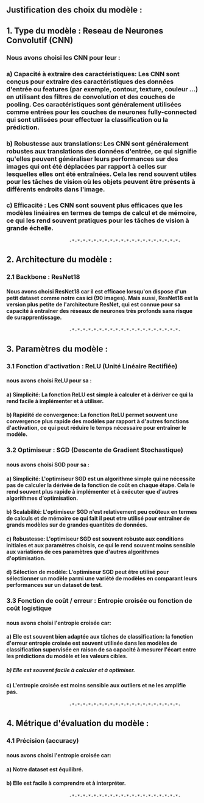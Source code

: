 ## **Justification des choix du modèle** : 
## 1. Type du modèle : Reseau de Neurones Convolutif (CNN)  
### Nous avons choisi les CNN pour leur : 
### a) Capacité à extraire des caractéristiques: Les CNN sont conçus pour extraire des caractéristiques des données d'entrée ou features (par exemple, contour, texture, couleur ...) en utilisant des filtres de convolution et des couches de pooling. Ces caractéristiques sont généralement utilisées comme entrées pour les couches de neurones fully-connected qui sont utilisées pour effectuer la classification ou la prédiction.
### b) Robustesse aux translations: Les CNN sont généralement robustes aux translations des données d'entrée, ce qui signifie qu'elles peuvent généraliser leurs performances sur des images qui ont été déplacées par rapport à celles sur lesquelles elles ont été entraînées. Cela les rend souvent utiles pour les tâches de vision où les objets peuvent être présents à différents endroits dans l'image.
### c) Efficacité : Les CNN sont souvent plus efficaces que les modèles linéaires en termes de temps de calcul et de mémoire, ce qui les rend souvent pratiques pour les tâches de vision à grande échelle.

                           -*-*-*-*-*-*-*-*-*-*-*-*-*-*-*-*-*-*-*-*-
## 2. Architecture du modèle : 
### 2.1 Backbone : ResNet18 
#### Nous avons choisi ResNet18 car il est efficace lorsqu'on dispose d'un petit dataset comme notre cas ici (90 images). Mais aussi, ResNet18 est la version plus petite de l'architecture ResNet, qui est connue pour sa capacité à entraîner des réseaux de neurones très profonds sans risque de surapprentissage.
                           -*-*-*-*-*-*-*-*-*-*-*-*-*-*-*-*-*-*-*-*-
## 3. Paramètres du modèle :
### 3.1 Fonction d'activation : ReLU (Unité Linéaire Rectifiée)
#### nous avons choisi  ReLU pour sa :
#### a) Simplicité: La fonction ReLU est simple à calculer et à dériver ce qui la rend facile à implémenter et à utiliser. 
#### b) Rapidité de convergence: La fonction ReLU permet souvent une convergence plus rapide des modèles par rapport à d'autres fonctions d'activation, ce qui peut réduire le temps nécessaire pour entraîner le modèle.

### 3.2 Optimiseur : SGD (Descente de Gradient Stochastique)
#### nous avons choisi SGD pour sa :
#### a) Simplicité: L'optimiseur SGD est un algorithme simple qui ne nécessite pas de calculer la dérivée de la fonction de coût en chaque étape. Cela le rend souvent plus rapide à implémenter et à exécuter que d'autres algorithmes d'optimisation.
#### b) Scalabilité: L'optimiseur SGD n'est relativement peu coûteux en termes de calculs et de mémoire ce qui fait il peut etre utilisé pour entraîner de grands modèles sur de grandes quantités de données.
#### c) Robustesse: L'optimiseur SGD est souvent robuste aux conditions initiales et aux paramètres choisis, ce qui le rend souvent moins sensible aux variations de ces paramètres que d'autres algorithmes d'optimisation.
#### d) Sélection de modèle: L'optimiseur SGD peut être utilisé pour sélectionner un modèle parmi une variété de modèles en comparant leurs performances sur un dataset de test.

### 3.3 Fonction de coût / erreur : Entropie croisée ou fonction de coût logistique
#### nous avons choisi  l'entropie croisée car:
#### a) Elle est souvent bien adaptée aux tâches de classification: la fonction d'erreur entropie croisée est souvent utilisée dans les modèles de classification supervisée en raison de sa capacité à mesurer l'écart entre les prédictions du modèle et les valeurs cibles.
##### b) Elle est souvent facile à calculer et à optimiser.
####  c) L'entropie croisée est moins sensible aux outliers et ne les amplifie pas.

                           -*-*-*-*-*-*-*-*-*-*-*-*-*-*-*-*-*-*-*-*-
## 4. Métrique d'évaluation du modèle : 

### 4.1 Précision (accuracy)
#### nous avons choisi  l'entropie croisée car:
#### a) Notre dataset est équilibré.
#### b) Elle est facile à comprendre et à interpréter.
                           -*-*-*-*-*-*-*-*-*-*-*-*-*-*-*-*-*-*-*-*-